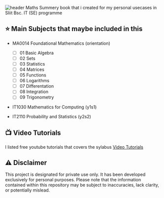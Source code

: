 ![header](https://capsule-render.vercel.app/api?type=waving&color=timeGradient&height=300&section=header&text=Maths%20Summery%20Book&fontSize=75)
Maths Summery book that i created for my personal usecases in Sliit Bsc. IT (SE) programme

## ⭐ Main Subjects that maybe included in this

- MA0014 Foundational Mathematics (orientation)
  - [ ] 01 Basic Algebra 
  - [ ] 02 Sets
  - [ ] 03 Statistics
  - [ ] 04 Matrices
  - [ ] 05 Functions
  - [ ] 06 Logarithms
  - [ ] 07 Differentation
  - [ ] 08 Integration
  - [ ] 09 Trigonometry
      
- IT1030 Mathematics for Computing (y1s1)
  
- IT2110 Probability and Statistics (y2s2)

## 📺 Video Tutorials
I listed free youtube tutorials that covers the sylabus
[Video Tutorials](https://github.com/KASUNHapangama/maths/blob/main/VIDEO-TUTORIALS.md)

## ⚠️ Disclaimer
This project is designated for private use only. It has been developed exclusively for personal purposes. Please note that the information contained within this repository may be subject to inaccuracies, lack clarity, or potentially mislead.

